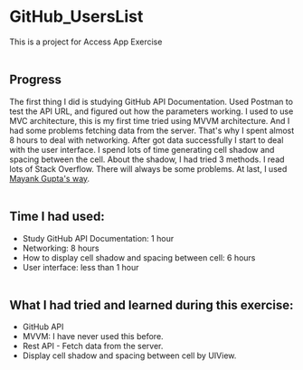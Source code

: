 # GitHub_UsersList
This is a project for Access App Exercise
<br/><br/>
## Progress
The first thing I did is studying GitHub API Documentation. Used Postman to test the API URL, and figured out how the parameters working. I used to use MVC architecture, this is my first time tried using MVVM architecture. And I had some problems fetching data from the server. That's why I spent almost 8 hours to deal with networking. After got data successfully I start to deal with the user interface. I spend lots of time generating cell shadow and spacing between the cell. About the shadow, I had tried 3 methods. I read lots of Stack Overflow. There will always be some problems. At last, I used [Mayank Gupta's way](https://www.youtube.com/watch?v=cubXeDj0LPI).
<br/><br/>
## Time I had used:
- Study GitHub API Documentation: 1 hour
- Networking: 8 hours
- How to display cell shadow and spacing between cell: 6 hours
- User interface: less than 1 hour
<br/><br/>
## What I had tried and learned during this exercise:
- GitHub API
- MVVM: I have never used this before.
- Rest API - Fetch data from the server.
- Display cell shadow and spacing between cell by UIView.
